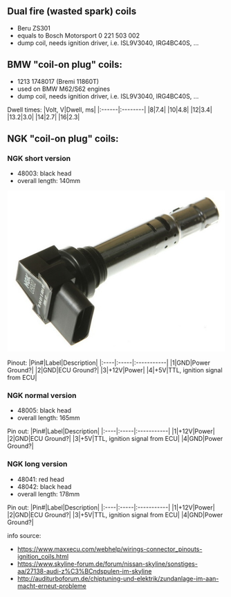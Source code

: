 ## Dual fire (wasted spark) coils ##
- Beru ZS301
- equals to Bosch Motorsport 0 221 503 002
- dump coil, needs ignition driver, i.e. ISL9V3040, IRG4BC40S, ...

## BMW "coil-on plug" coils: ## 
- 1213 1748017 (Bremi 11860T)
- used on BMW M62/S62 engines
- dump coil, needs ignition driver, i.e. ISL9V3040, IRG4BC40S, ...

Dwell times:
|Volt, V|Dwell, ms|
|:------|:--------|
|8|7.4|
|10|4.8|
|12|3.4|
|13.2|3.0|
|14|2.7|
|16|2.3|

## NGK "coil-on plug" coils: ## 

### NGK short version ###
- 48003: black head
- overall length: 140mm

<img src="pictures/ngk_48003.jpg" title="NGK 48003 Short">

Pinout:
|Pin#|Label|Description|
|:----|:-----|:-----------|
|1|GND|Power Ground?|
|2|GND|ECU Ground?|
|3|+12V|Power|
|4|+5V|TTL, ignition signal from ECU|

### NGK normal version ###
- 48005: black head
- overall length: 165mm

Pin out:
|Pin#|Label|Description|
|:----|:-----|:-----------|
|1|+12V|Power|
|2|GND|ECU Ground?|
|3|+5V|TTL, ignition signal from ECU|
|4|GND|Power Ground?|

### NGK long version ###
- 48041: red head
- 48042: black head
- overall length: 178mm

Pin out:
|Pin#|Label|Description|
|:----|:-----|:-----------|
|1|+12V|Power|
|2|GND|ECU Ground?|
|3|+5V|TTL, ignition signal from ECU|
|4|GND|Power Ground?|

info source: 
- https://www.maxxecu.com/webhelp/wirings-connector_pinouts-ignition_coils.html
- https://www.skyline-forum.de/forum/nissan-skyline/sonstiges-aa/27138-audi-z%C3%BCndspulen-im-skyline
- http://auditurboforum.de/chiptuning-und-elektrik/zundanlage-im-aan-macht-erneut-probleme
